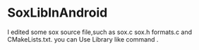 # SoxLibInAndroid

I edited some sox source file,such as sox.c sox.h formats.c and CMakeLists.txt. you can Use Library like command .